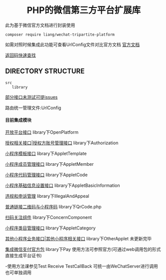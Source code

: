   <h1 align="center">PHP的微信第三方平台扩展库</h1>
  
  
 此为基于微信官方文档进行封装使用 
  ```shell script
 composer require liang/wechat-tripartite-platform
 ```
如需对照时候集成此功能可查看UrlConfig文件对比官方文档
 [官方文档](https://developers.weixin.qq.com/doc/oplatform/Third-party_Platforms/2.0/getting_started/how_to_read.html)
 
 [返回码快速查找](https://developers.weixin.qq.com/doc/oplatform/Return_codes/Return_code_descriptions_new.html)
 
 DIRECTORY STRUCTURE
 -------------------
 ```
src
    library          
```

[部分接口未测试可提issues](https://github.com/parieses/wechat-tripartite-platform)

路由统一管理文件:UrlConfig

#### 目前集成模块
[开放平台接口](https://developers.weixin.qq.com/doc/oplatform/Third-party_Platforms/2.0/api/account/create.html)
library下OpenPlatform

[授权相关接口|授权方账号管理接口](https://developers.weixin.qq.com/doc/oplatform/Third-party_Platforms/2.0/api/ThirdParty/token/component_verify_ticket.html)
library下Authorization

[小程序模板接口](https://developers.weixin.qq.com/doc/oplatform/Third-party_Platforms/2.0/api/ThirdParty/code_template/gettemplatedraftlist.html)
library下AppletTemplate

[小程序成员管理接口](https://developers.weixin.qq.com/doc/oplatform/Third-party_Platforms/2.0/api/Mini_Program_AdminManagement/Admin.html)
library下AppletMember

[小程序代码管理接口](https://developers.weixin.qq.com/doc/oplatform/Third-party_Platforms/2.0/api/code/commit.html)
library下AppletCode

[小程序基础信息设置接口](https://developers.weixin.qq.com/doc/oplatform/Third-party_Platforms/2.0/api/Mini_Program_Basic_Info/Mini_Program_Information_Settings.html)
library下AppletBasicInformation

[违规和申诉管理](https://developers.weixin.qq.com/doc/oplatform/Third-party_Platforms/2.0/api/records/getillegalrecords.html)
library下IllegalAndAppeal

[普通链接二维码与小程序码](https://developers.weixin.qq.com/doc/oplatform/Third-party_Platforms/2.0/api/qrcode/qrcodejumpget.html)
library下QrCode.php

[扫码关注组件](https://developers.weixin.qq.com/doc/oplatform/Third-party_Platforms/2.0/api/subscribe_component/subscribe_component.html)
library下ConcernComponent


[小程序类目管理接口](https://developers.weixin.qq.com/doc/oplatform/Third-party_Platforms/2.0/api/category/getallcategories.html)
library下AppletCategory

[其他小程序业务接口|其他小程序相关接口](https://developers.weixin.qq.com/doc/oplatform/Third-party_Platforms/2.0/api/Business/SubcribeMessage.html)
library下OtherApplet 未更新完毕

[集成微信支付官方包](https://github.com/wechatpay-apiv3/wechatpay-php)
library下Pay 使用方法可参照官方(可通过web调用包的形式直接生成平台证书)

-使用方法课参见Test Receive TestCallBack 可统一由WeChatServer进行调用也可单独调用